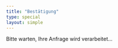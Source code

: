 ```yaml
---
title: "Bestätigung"
type: special
layout: simple
---
```


<p id="beachtowel_confirm">Bitte warten, Ihre Anfrage wird verarbeitet...</p><br><br>


<script src="https://cdnjs.cloudflare.com/ajax/libs/jquery/1.10.2/jquery.min.js"></script>
<script type="text/javascript" src="https://beachtowel.terrible.services/client.js"></script>
<script>
    'use strict';

    document.addEventListener("DOMContentLoaded", function(event) {
        const urlParams = new URLSearchParams(window.location.search);
        const eventId = urlParams.get('eid');
        const organizerId = urlParams.get('oid');
        const id = urlParams.get('id');
        const token = urlParams.get('token');
        const bt = new Beachtowel(organizerId, eventid);
        try {
            bt.cancel(id, token)
            const dest = document.getElementById('beachtowel_confirm');
            dest.innerHMTL = "Reservation storniert."
        } catch (error) {
            console.log("did not work")
        }

    });
</script>
